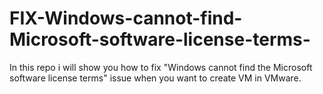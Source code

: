 # FIX-Windows-cannot-find-Microsoft-software-license-terms-
In this repo i will show you how to fix "Windows cannot find the Microsoft software license terms" issue when you want to create VM in VMware.

